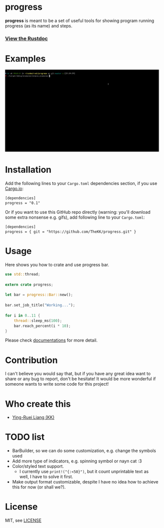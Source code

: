 progress
========

**progress** is meant to be a set of useful tools for showing program running
progress (as its name) and steps. 

### [View the Rustdoc](https://TheKK.github.io/progress/progress)

Examples
========

![progress::Bar](./assets/bar.gif)

Installation
============

Add the following lines to your `Cargo.toml` dependencies section, if you
use [Cargo.io](https://crates.io):

```
[dependencies]
progress = "0.1"
```

Or if you want to use this GitHub repo directly (warning: you'll download some
extra nonsense e.g. gifs), add following line to your `Cargo.toml`:

```
[dependencies]
progress = { git = "https://github.com/TheKK/progress.git" }
```

Usage
=====

Here shows you how to crate and use progress bar.

``` rust
use std::thread;

extern crate progress;

let bar = progress::Bar::new();

bar.set_job_title("Working...");

for i in 0..11 {
    thread::sleep_ms(100);
    bar.reach_percent(i * 10);
}
```

Please check [documentations](https://TheKK.github.io/progress/progress) for
more detail.

Contribution
============

I can't believe you would say that, but if you have any great idea want to share
or any bug to report, don't be hesitate! It would be more wonderful if someone
wants to write some code for this project!

Who create this
===============

- [Ying-Ruei Liang (KK)](https://github.com/TheKK)

TODO list
=========

- BarBuilder, so we can do some customization, e.g. change the symbols used
- Add more type of indicators, e.g. spinning symbol or nayn cat :3
- Color/styled text support.
  - I currently use `print!("{:<50}")`, but it count unprintable text as well, I
  have to solve it first.
- Make output format customizable, despite I have no idea how to achieve this
for now (or shall we?).

License
=======

MIT, see [LICENSE](./LICENSE)
